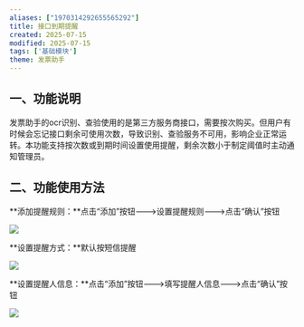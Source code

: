 ```yaml
---
aliases: ["1970314292655565292"]
title: 接口到期提醒
created: 2025-07-15
modified: 2025-07-15
tags: ['基础模块']
theme: 发票助手
---
```


## 一、功能说明

发票助手的ocr识别、查验使用的是第三方服务商接口，需要按次购买。但用户有时候会忘记接口剩余可使用次数，导致识别、查验服务不可用，影响企业正常运转。本功能支持按次数或到期时间设置使用提醒，剩余次数小于制定阈值时主动通知管理员。

## 二、功能使用方法

**添加提醒规则：**点击“添加”按钮--->设置提醒规则--->点击“确认”按钮

![](86ff261ed1fa3de45f08e251aa248ed6.jpg)

**设置提醒方式：**默认按短信提醒

![](bf72649ca39421699ff1751239452d35.jpg)

**设置提醒人信息：**点击“添加”按钮--->填写提醒人信息--->点击“确认”按钮

![](09c0573baf8c97fcb96769e5a6771c62.jpg)